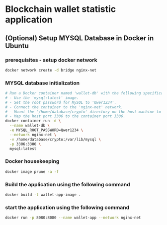# Blockchain wallet statistic application

## (Optional) Setup MYSQL Database in Docker in Ubuntu
### prerequisites - setup docker network

```bash
docker network create -d bridge nginx-net
```

### MYSQL database initialization

```bash
# Run a Docker container named 'wallet-db' with the following specifications:
# - Use the 'mysql:latest' image.
# - Set the root password for MySQL to 'Qwer1234'.
# - Connect the container to the 'nginx-net' network.
# - Mount the '/home/database/crypto' directory on the host machine to '/var/lib/mysql' inside the container.
# - Map the host port 3306 to the container port 3306.
docker container run -d \
  --name wallet-db \
  -e MYSQL_ROOT_PASSWORD=Qwer1234 \
  --network nginx-net \
  -v /home/database/crypto:/var/lib/mysql \
  -p 3306:3306 \
  mysql:latest
```

### Docker housekeeping

```bash
docker image prune -a -f
```

### Build the application using the following command
```bash
docker build -t wallet-app-image .
```

### start the application using the following command
```bash
docker run -p 8080:8080 --name wallet-app --network nginx-net
```